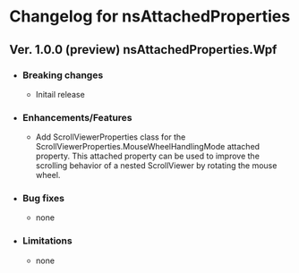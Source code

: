 # Changelog for nsAttachedProperties

## Ver. 1.0.0 (preview) nsAttachedProperties.Wpf

- ### Breaking changes
  - Initail release

- ### Enhancements/Features
  - Add ScrollViewerProperties class for the ScrollViewerProperties.MouseWheelHandlingMode attached property.
This attached property can be used to improve the scrolling behavior of a nested ScrollViewer by rotating the mouse wheel.

- ### Bug fixes
  - none

- ### Limitations
  - none
